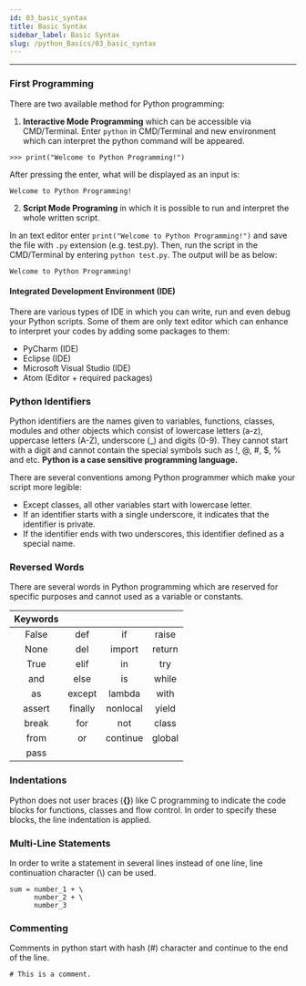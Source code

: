 ```yaml
---
id: 03_basic_syntax
title: Basic Syntax
sidebar_label: Basic Syntax
slug: /python_Basics/03_basic_syntax
---
```


---

### First Programming

There are two available method for Python programming:
1. **Interactive Mode Programming** which can be accessible via CMD/Terminal. Enter `python` in CMD/Terminal and new environment which can interpret the python command will be appeared.

  ``>>> print("Welcome to Python Programming!")``

  After pressing the enter, what will be displayed as an input is:

  ``Welcome to Python Programming!``

2. **Script Mode Programing** in which it is possible to run and interpret the whole written script.

  In an text editor enter `print("Welcome to Python Programming!")` and save the file with `.py` extension (e.g. test.py). Then, run the script in the CMD/Terminal by entering `python test.py`. The output will be as below:

  ``Welcome to Python Programming!``

#### Integrated Development Environment (IDE)

There are various types of IDE in which you can write, run and even debug your Python scripts. Some of them are only text editor which can enhance to interpret your codes by adding some packages to them:

- PyCharm (IDE)
- Eclipse (IDE)
- Microsoft Visual Studio (IDE)
- Atom (Editor + required packages)


### Python Identifiers

Python identifiers are the names given to variables, functions, classes, modules and other objects which consist of lowercase letters (a-z), uppercase letters (A-Z), underscore (_) and digits (0-9). They cannot start with a digit and cannot contain the special symbols such as !, @, #, $, % and etc. **Python is a case sensitive programming language.**

There are several conventions among Python programmer which make your script more legible:
- Except classes, all other variables start with lowercase letter.
- If an identifier starts with a single underscore, it indicates that the identifier is private.
- If the identifier ends with two underscores, this identifier defined as a special name.

### Reversed Words

There are several words in Python programming which are reserved for specific purposes and cannot used as a variable or constants.

| Keywords | | | |
|:-:|:-:|:-:|:-:|
| False |	def |	if | 	raise |
| None 	| del |	import |	return |
| True 	| elif |	in | try |
| and 	| else |	is | while |
| as 	 | except |	lambda |	with |
| assert | finally |	nonlocal | yield |
| break |	for | not | class |
| from | or | continue | global | 	
| pass | | | |


### Indentations

Python does not user braces (**{}**) like C programming to indicate the code blocks for functions, classes and flow control. In order to specify these blocks, the line indentation is applied.


### Multi-Line Statements

In order to write a statement in several lines instead of one line, line continuation character (\\) can be used.

```
sum = number_1 + \
      number_2 + \
      number_3
```

### Commenting

Comments in python start with hash (#) character and continue to the end of the line.

`# This is a comment. `
